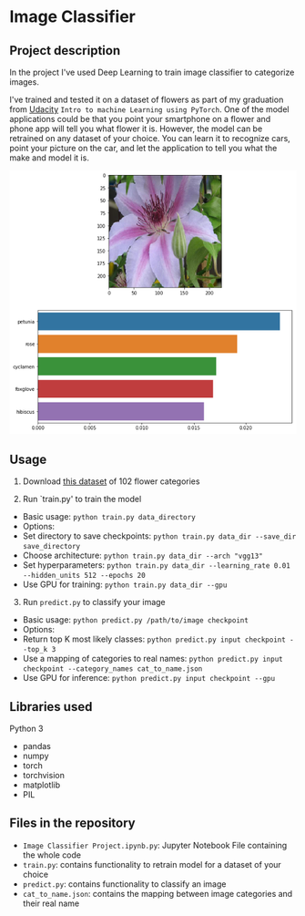 # Image Classifier

## Project description

In the project I've used Deep Learning to train image classifier to categorize images.

I've trained and tested it on a dataset of flowers as part of my graduation from [Udacity](https://www.udacity.com/) `Intro to machine Learning using PyTorch`.
One of the model applications could be that you point your smartphone on a flower and phone app will tell you what flower it is.
However, the model can be retrained on any dataset of your choice. You can learn it to recognize cars, point your picture on the car, and let the application to tell you what the make and model it is.

![classification_sample](classification_sample.png)

## Usage

1. Download [this dataset](http://www.robots.ox.ac.uk/~vgg/data/flowers/102/index.html) of 102 flower categories

2. Run `train.py' to train the model

- Basic usage: `python train.py data_directory`
- Options:
- Set directory to save checkpoints: `python train.py data_dir --save_dir save_directory`
- Choose architecture: `python train.py data_dir --arch "vgg13"`
- Set hyperparameters: `python train.py data_dir --learning_rate 0.01 --hidden_units 512 --epochs 20`
- Use GPU for training: `python train.py data_dir --gpu`

3. Run `predict.py` to classify your image

- Basic usage: `python predict.py /path/to/image checkpoint`
- Options:
- Return top K most likely classes: `python predict.py input checkpoint --top_k 3`
- Use a mapping of categories to real names: `python predict.py input checkpoint --category_names cat_to_name.json`
- Use GPU for inference: `python predict.py input checkpoint --gpu`

## Libraries used

Python 3

- pandas
- numpy
- torch
- torchvision
- matplotlib
- PIL

## Files in the repository

- `Image Classifier Project.ipynb.py`: Jupyter Notebook File containing the whole code
- `train.py`: contains functionality to retrain model for a dataset of your choice
- `predict.py`: contains functionality to classify an image
- `cat_to_name.json`: contains the mapping between image categories and their real name
